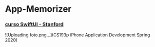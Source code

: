 # App-Memorizer
### [**curso SwiftUI - Stanford**](https://youtu.be/bqu6BquVi2M)
![Uploading foto.png…](CS193p iPhone Application Development Spring 2020)

